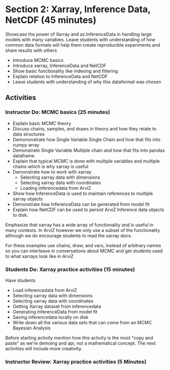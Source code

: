 # Section 2: Xarray, Inference Data, NetCDF (45 minutes)
Showcase the power of Xarray and az.InferenceData in handling large models
with many variables. Leave students with understanding of how common data
formats will help them create reproducible experiments and share results with others

* Introduce MCMC basics
* Introduce xarray, InferenceData and NetCDF
* Show basic functionality like indexing and filtering
* Explain relation to InferenceData and NetCDF
* Leave students with understanding of why this dataformat was chosen

## Activities

### Instructor Do: MCMC basics (25 minutes)
* Explain basic MCMC theory 
* Discuss chains, samples, and draws in theory and how they relate to data structures
* Demononstrate how Single Variable Single Chain and how that fits into numpy array
* Demonstrate Single Variable Multiple chain and how that fits into pandas dataframe
* Explain that typical MCMC is done with multiple variables and multiple chains which is why xarray is useful
* Demonstrate how to work with xarray
    * Selecting xarray data with dimensions
    * Selecting xarray data with coordinates
    * Loading inferencedata from ArviZ
* Show how InferenceData is used to maintain references to multiple xarray objects
* Demonstrate how InferenceData can be generated from model fit
* Explain how NetCDF can be used to persist ArviZ Inference data objects to disk.

Emphasize that xarray has a wide array of functionality and is useful in many
contexts. In ArviZ however we only use a subset of the functionality although
we do encourage students to read the xarray docs.

For these examples use chains, draw, and vars, instead of arbitrary names
so you  can interleave in conversations about MCMC and get students used
to what xarrays look like in ArviZ

### Students Do: Xarray practice activities (15 minutes)
Have students
* Load inferencedata from ArviZ
* Selecting xarray data with dimensions
* Selecting xarray data with coordinates
* Getting Xarray dataset from inferencedata
* Generating InferenceData from model fit
* Saving inferencedata locally on disk
* Write down all the various data sets that can come from an MCMC Bayesian Analysis

Before starting activity mention how this activity is the most "copy
and paste" as we're demoing and api, not a mathematical concept. The next
activities will include more creativity.

### Instructor Review: Xarray practice activities (5 Minutes)
